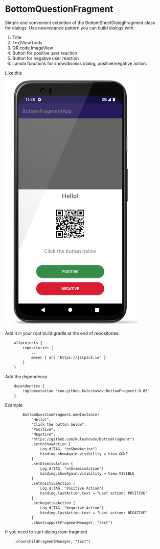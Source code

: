 # BottomQuestionFragment

Simple and convenient extention of the BottomSheetDialogFragment class for dialogs.
Use newinstance pattern you can build dialogs with:
1. Title
2. TextView body
3. QR code ImageView
4. Button for positive user reaction
5. Button for negative user reaction
6. Lamda functions for show/dismiss dialog, positive/negative action.

Like this

![BottomQuestionFragment](https://github.com/kuleshovdv/BottomFragment/raw/master/screen.png  "BottomQuestionFragment")

Add it in your root build.gradle at the end of repositories:
```
	allprojects {
		repositories {
			...
			maven { url 'https://jitpack.io' }
		}
	}
```
Add the dependency
```
	dependencies {
		implementation 'com.github.kuleshovdv:BottomFragment:0.05'
	}
```

Example
```
        BottomQuestionFragment.newInstance(
            "Hello!",
            "Click the button below",
            "Positive",
            "Negative",
            "https://github.com/kuleshovdv/BottomFragment")
            .setOnShowAction {
                Log.d(TAG, "onShowAction")
                binding.showAgain.visibility = View.GONE
            }
            .setDismissAction {
                Log.d(TAG, "onDismissAction")
                binding.showAgain.visibility = View.VISIBLE
            }
            .setPositiveAction {
                Log.d(TAG, "Positive Action")
                binding.lastAction.text = "Last action: POSITIVE"
            }
            .setNegativeAction {
                Log.d(TAG, "Negative Action")
                binding.lastAction.text = "Last action: NEGATIVE"
            }
            .show(supportFragmentManager, "test")
```

If you need to start dialog from fragment
```
	.show(childFragmentManager, "test")
```	
